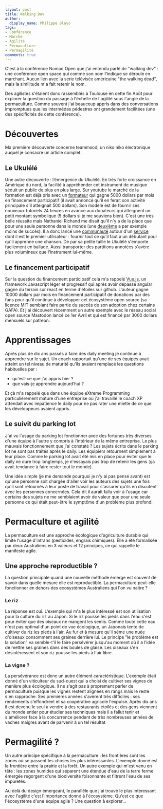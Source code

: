 ```yaml
---
layout: post
title: Walking Dev
author:
  display_name: Philippe Blayo
tags:
- Conférence
- Marche
- Agilité
- Permaculture
- Permagilité
comments: true
---
```


C'est à la conférence Nomad Open que j'ai entendu parlé de "walking dev" : une conférence open space qui comme son nom l'indique se déroule en marchant. Aucun lien avec la série télévisée américaine "the walking dead", mais la similitude m'a fait retenir le nom.

Des agilistes s'étaient donc rassemblés à Toulouse en cette fin Août pour explorer la question du passage à l'échelle de l'agilité sous l'angle de la permaculture. Comme souvent j'ai beaucoup appris dans des conversations impromptues que les intermèdes pédestres ont grandement facilitées (une des spécificités de cette conférence).

# Découvertes

Ma première découverte concerne teammood, un niko niko électronique auquel je consacre un article complet.

## Le Ukulélé

Une autre découverte : l’émergence du Ukulélé. En très forte croissance en Amérique du nord, la facilité à appréhender cet instrument de musique séduit un public de plus en plus large. Sur youtube le marché de la formation est déjà pris avec un [formateur](https://www.patreon.com/uketeacher) qui gagne 5000 dollars par mois en financement participatif (il avait annoncé qu'il en ferait son activité principale s'il atteignait 500 dollars).
Son modèle est de fournir ses nouveaux tutoriels 24 heures en avance aux donateurs qui atteignent un petit montant symbolique (5 dollars si je me souviens bien).
C'est une très belle réussite mais Nathaniel Richand me disait qu'il n'y a de la place que pour une seule personne dans le monde (une [deuxième](https://www.patreon.com/cynthialin) a par exemple moins de succès).
Il a donc lancé une [communauté](https://www.doyoukulele.com) autour d'un [service](https://www.facebook.com/doyoukulele/) dont il est le premier utilisateur : fournir tout ce qu'il faut à un débutant pour qu'il apprenne une chanson.
De par sa petite taille le Ukulélé s'emporte facilement en ballade.
Aussi transporter des partitions annotées s'avère plus volumineux que l'instrument lui-même.

## Le financement participatif

Sur la question du financement participatif cela m'a rappelé [Vue.js](https://vuejs.org/), un framework Javascript léger et progressif qui après avoir dépassé angular gagne du terrain sur react en terme d'étoiles sur github. L'auteur gagne 10000 dollars par mois en financement participatif de donations par des fans pour qu'il continue à développer cet écosystème open source (sa licence MIT semblant faire partie du succès de son adoption chez certains GAFA). Et j'ai découvert récemment un autre exemple avec le réseau social open source Mastodon lancé ce 1er Avril et qui est financé par 3000 dollars mensuels sur patreon.

# Apprentissages

Après plus de dix ans passés à faire des daily meeting je continue à apprendre sur le sujet. Un coach rapportait qu'une de ses équipes avait atteint un tel niveau de maturité qu'ils avaient remplacé les questions habituelles par :

- qu'est-ce que j'ai appris hier ?
- que vais-je apprendre aujourd'hui ?

Et çà m'a rappelé que dans une équipe eXtreme Programming particulièrement mature d'une entreprise où j'ai travaillé le coach XP attendait avec impatience le daily pour ne pas rater une miette de ce que les développeurs avaient appris.

## Le suivit du parking lot

J'ai vu l'usage du parking lot fonctionner avec des fortunes très diverses d'une équipe à l'autre y compris à l'intérieur de la même entreprise. Le plus mauvais fonctionnement que j'ai constaté ? Les sujets écrits dans le parking lot ne sont pas traités après le daily. Les équipiers retournent simplement à leur place. Comme le parking lot avait été mis en place pour éviter que le daily ne dure trop longtemps, je n'essayais pas trop de retenir les gens (ça avait tendance à faire rester tout le monde).

Une idée simple (je me demande pourquoi je n'y ai pas pensé avant) est qu'une personne soit chargée d'aller voir les auteurs des sujets une fois qu'il sont retournés à leur poste de travail pour s'assurer qu'ils en discutent avec les personnes concernées. Cela dit il aurait fallu voir à l'usage car certains des sujets ne me semblaient avoir de valeur que pour une seule personne ce qui était peut-être le symptôme d'un problème plus profond.


# Permaculture et agilité

La permaculture est une approche écologique d'agriculture durable qui limite l'usage d'intrans (pesticides, engrais chimiques). Elle a été formalisée par deux Australiens en 3 valeurs et 12 principes, ce qui rappelle le manifeste agile.

## Une approche reproductible ?

La question principale quand une nouvelle méthode émerge est souvent de savoir dans quelle mesure elle est reproductible. La permaculture peut-elle fonctionner en dehors des ecosystèmes Australiens qui l'on vu naitre ?

### Le riz

La réponse est oui. L'exemple qui m'a le plus intéressé est son utilisation pour la culture du riz au Japon. Si le riz pousse les pieds dans l'eau c'est pour éviter que des oiseaux ne mangent les semis. Comme toute cette eau n'est pas optimal d'un point de vue écologique, un Japonais tente de cultiver du riz les pieds à l'air. Au fur et à mesure qu'il sème une nuée d'oiseaux consomment ses graines derrière lui. Le principe "le problème est la solution" va semble-t'il le faire persévérer jusqu'au moment où il a l'idée de mettre ses graines dans des boules de glaise. Les oiseaux s'en désintéressent et son riz pousse les pieds à l'air libre.

### La vigne ?

La persévérance est donc un autre élément caractéristique. L'exemple était donné d'un viticulteur du sud-ouest qui a choisi de cultiver ses vignes de manière plus écologique. Il ne s'agit pas à proprement parler de permaculture puisque les vignes restent alignées en rangs mais le reste s'en rapproche. Ses premières années s'avèrent très difficiles : ses rendements s'effondrent et sa coopérative agricole l'expulse. Après dix ans il est devenu le seul à vendre à des restaurants étoilés et des gens viennent du monde entier pour étudier ses techniques mais il a fallut tenir et s'améliorer face à la concurrence pendant de très nombreuses années de vaches maigres avant de parvenir à un tel résultat.

# Permagilité ?

Un autre principe spécifique à la permaculture : les frontières sont les zones où se passent les choses les plus intéressantes. L'exemple donné est la frontière entre la prairie et la forêt. Un autre exemple qui m'est venu en tête : les zones humides qui séparent une étendue d'eau de la terre ferme émergée regorgent d'une biodiversité foisonnante et filtrent l'eau de ses impuretés.

Au delà du design émergeant, le parallèle que j'ai trouvé le plus intéressant avec l'agilité c'est l'importance donné à l'écosystème. Qu'est ce que l'écosystème d'une équipe agile ? Une question à explorer...
